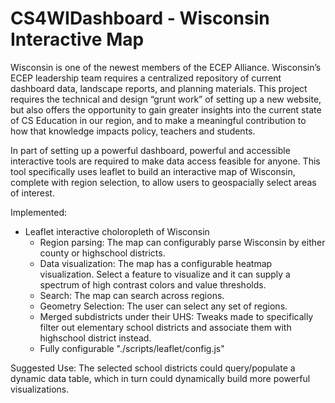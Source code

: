 # CS4WIDashboard - Wisconsin Interactive Map

Wisconsin is one of the newest members of the ECEP Alliance. Wisconsin’s ECEP leadership team requires a centralized repository of current dashboard data, landscape reports, and planning materials. This project requires the technical and design “grunt work” of setting up a new website, but also offers the opportunity to gain greater insights into the current state of CS Education in our region, and to make a meaningful contribution to how that knowledge impacts policy, teachers and students.

In part of setting up a powerful dashboard, powerful and accessible interactive tools are required to make data access feasible for anyone. This tool specifically uses leaflet to build an interactive map of Wisconsin, complete with region selection, to allow users to geospacially select areas of interest. 

Implemented:
- Leaflet interactive choloropleth of Wisconsin
	- Region parsing: The map can configurably parse Wisconsin by either county or highschool districts.
  	- Data visualization: The map has a configurable heatmap visualization. Select a feature to visualize and it can supply a spectrum of high contrast colors and value thresholds. 
	- Search: The map can search across regions.
	- Geometry Selection: The user can select any set of regions.
	- Merged subdistricts under their UHS: Tweaks made to specifically filter out elementary school districts and associate them with highschool district instead.
	- Fully configurable "./scripts/leaflet/config.js"

Suggested Use:
The selected school districts could query/populate a dynamic data table, which in turn could dynamically build more powerful visualizations.
